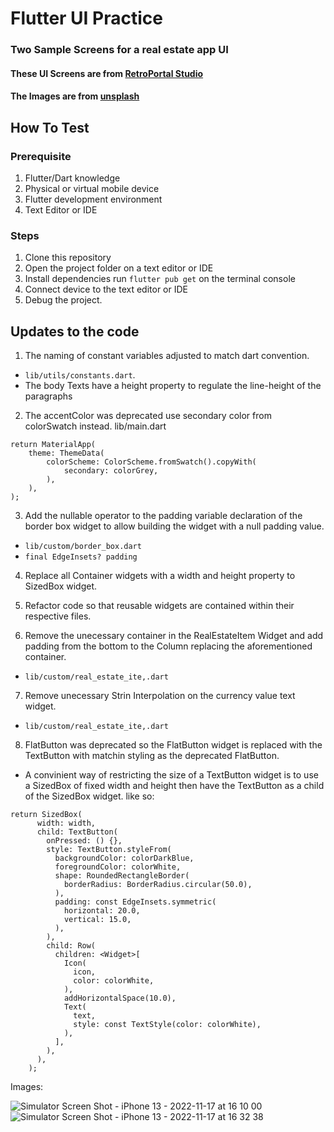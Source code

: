 # Flutter UI Practice
### Two Sample Screens for a real estate app UI

#### These UI Screens are from [RetroPortal Studio](https://www.youtube.com/c/RetroPortalStudio)
#### The Images are from [unsplash](https://unsplash.com/)

## How To Test
### Prerequisite
1. Flutter/Dart knowledge
2. Physical or virtual mobile device
3. Flutter development environment
4. Text Editor or IDE

### Steps
1. Clone this repository
2. Open the project folder on a text editor or IDE
3. Install dependencies run `flutter pub get` on the terminal console
4. Connect device to the text editor or IDE
5. Debug the project.

## Updates to the code

1. The naming of constant variables adjusted to match dart convention. 
* `lib/utils/constants.dart`.
* The body Texts have a height property to regulate the line-height of the paragraphs

2. The accentColor was deprecated use secondary color from colorSwatch instead. lib/main.dart

~~~~
return MaterialApp(
    theme: ThemeData(
        colorScheme: ColorScheme.fromSwatch().copyWith(
            secondary: colorGrey,
        ),
    ),
);
~~~~

3. Add the nullable operator to the padding variable declaration of the border box widget to allow building the widget with a null padding value.
* `lib/custom/border_box.dart`
* `final EdgeInsets? padding`

4. Replace all Container widgets with a width and height property to SizedBox widget.

5. Refactor code so that reusable widgets are contained within their respective files.

6. Remove the unecessary container in the RealEstateItem Widget and add padding from the bottom to the Column replacing the aforementioned
 container.
* `lib/custom/real_estate_ite,.dart`

7. Remove unecessary Strin Interpolation on the currency value text widget.
* `lib/custom/real_estate_ite,.dart`

8. FlatButton was deprecated so the FlatButton widget is replaced with the TextButton with matchin styling as the deprecated FlatButton.
* A convinient way of restricting the size of a TextButton widget is to use a SizedBox of fixed width and height then have the TextButton as a child of the SizedBox widget. like so:

~~~
return SizedBox(
      width: width,
      child: TextButton(
        onPressed: () {},
        style: TextButton.styleFrom(
          backgroundColor: colorDarkBlue,
          foregroundColor: colorWhite,
          shape: RoundedRectangleBorder(
            borderRadius: BorderRadius.circular(50.0),
          ),
          padding: const EdgeInsets.symmetric(
            horizontal: 20.0,
            vertical: 15.0,
          ),
        ),
        child: Row(
          children: <Widget>[
            Icon(
              icon,
              color: colorWhite,
            ),
            addHorizontalSpace(10.0),
            Text(
              text,
              style: const TextStyle(color: colorWhite),
            ),
          ],
        ),
      ),
    );
~~~

Images:

![Simulator Screen Shot - iPhone 13 - 2022-11-17 at 16 10 00](https://user-images.githubusercontent.com/98651593/202451002-ab5ce483-f22c-4f36-ad4b-2f7dc5ad4fa9.png)
![Simulator Screen Shot - iPhone 13 - 2022-11-17 at 16 32 38](https://user-images.githubusercontent.com/98651593/202451045-2dfadfc1-9804-4f7f-8a4a-66a4ca2a1e8a.png)




